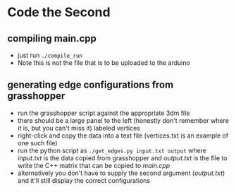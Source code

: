 # Code the Second

## compiling main.cpp
 * just run `./compile_run`
 * Note this is not the file that is to be uploaded to the arduino

## generating edge configurations from grasshopper
* run the grasshopper script against the appropriate 3dm file
* there should be a large panel to the left (honestly don't remember where it is, but you can't miss it) labeled vertices
* right-click and copy the data into a text file (vertices.txt is an example of one such file)
* run the python script as `./get_edges.py input.txt output` where *input.txt* is the data copied from grasshopper and *output.txt* is the file to write the C++ matrix that can be copied to *main.cpp*
* alternatively you don't have to supply the second argument (*output.txt*) and it'll still display the correct configurations
